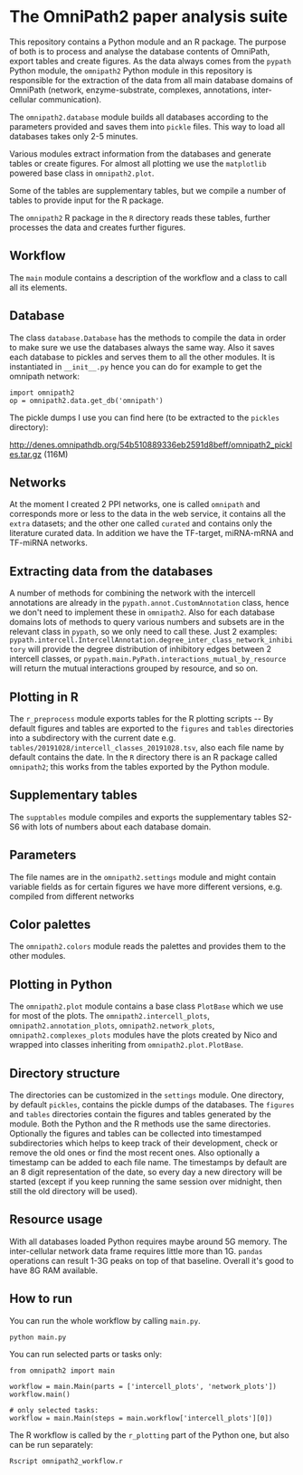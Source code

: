 # The OmniPath2 paper analysis suite

This repository contains a Python module and an R package.
The purpose of both is to process and analyse the database contents of
OmniPath, export tables and create figures.
As the data always comes from the `pypath` Python module, the `omnipath2`
Python module in this repository is responsible for the extraction of the
data from all main database domains of OmniPath (network, enzyme-substrate,
complexes, annotations, inter-cellular communication).

The `omnipath2.database` module builds all databases according to the
parameters provided and saves them into `pickle` files. This way to load
all databases takes only 2-5 minutes.

Various modules extract information from the databases and generate tables
or create figures. For almost all plotting we use the `matplotlib` powered
base class in `omnipath2.plot`.

Some of the tables are supplementary tables, but we compile a number of
tables to provide input for the R package.

The `omnipath2` R package in the `R` directory reads these tables, further
processes the data and creates further figures.

## Workflow

The `main` module contains a description of the workflow and a class to call
all its elements.

## Database

The class `database.Database` has the methods to compile the data in order
to make sure we use the databases always the same way. Also it saves
each database to pickles and serves them to all the other modules. It
is instantiated in `__init__.py` hence you can do for example to get the
omnipath network:
    
```
import omnipath2
op = omnipath2.data.get_db('omnipath')
```

The pickle dumps I use you can find here (to be extracted to the `pickles`
directory):

http://denes.omnipathdb.org/54b510889336eb2591d8beff/omnipath2_pickles.tar.gz
(116M)

## Networks

At the moment I created 2 PPI networks, one is called `omnipath` and
corresponds more or less to the data in the web service, it contains
all the `extra` datasets; and the other one called `curated` and
contains only the literature curated data. In addition we have the
TF-target, miRNA-mRNA and TF-miRNA networks.

## Extracting data from the databases

A number of methods for combining the network with the intercell
annotations are already in the `pypath.annot.CustomAnnotation` class,
hence we don't need to implement these in `omnipath2`. Also for each
database domains lots of methods to query various numbers and subsets
are in the relevant class in `pypath`, so we only need to call these.
Just 2 examples:
`pypath.intercell.IntercellAnnotation.degree_inter_class_network_inhibitory`
will provide the degree distribution of inhibitory edges between 2
intercell classes, or
`pypath.main.PyPath.interactions_mutual_by_resource` will return the
mutual interactions grouped by resource, and so on.

## Plotting in R

The `r_preprocess` module  exports tables for the R plotting scripts
-- By default figures and tables are exported to the `figures` and
`tables` directories into a subdirectory with the current date e.g.
`tables/20191028/intercell_classes_20191028.tsv`, also each file name
by default contains the date. In the `R` directory there is an R package
called `omnipath2`; this works from the tables exported by the Python module.

## Supplementary tables

The `supptables` module compiles and exports the supplementary tables S2-S6
with lots of numbers about each database domain.

## Parameters

The file names are in the `omnipath2.settings` module and might
contain variable fields as for certain figures we have more different
versions, e.g. compiled from different networks

## Color palettes

The `omnipath2.colors` module reads the palettes and provides them
to the other modules.

## Plotting in Python

The `omnipath2.plot` module contains a base class `PlotBase` which we use
for most of the plots.
The `omnipath2.intercell_plots`, `omnipath2.annotation_plots`,
`omnipath2.network_plots`, `omnipath2.complexes_plots` modules have the
plots created by Nico and wrapped into classes inheriting from
`omnipath2.plot.PlotBase`.

## Directory structure

The directories can be customized in the `settings` module.
One directory, by default `pickles`, contains the pickle dumps of the
databases.
The `figures` and `tables` directories contain the figures and tables
generated by the module. Both the Python and the R methods use the
same directories. Optionally the figures and tables can be collected into
timestamped subdirectories which helps to keep track of their development,
check or remove the old ones or find the most recent ones. Also optionally
a timestamp can be added to each file name. The timestamps by default are
an 8 digit representation of the date, so every day a new directory will
be started (except if you keep running the same session over midnight, then
still the old directory will be used).

## Resource usage

With all databases loaded Python requires maybe around 5G memory.
The inter-cellular network data frame requires little more than 1G.
`pandas` operations can result 1-3G peaks on top of that baseline.
Overall it's good to have 8G RAM available.

## How to run

You can run the whole workflow by calling `main.py`.

```
python main.py
```

You can run selected parts or tasks only:

```
from omnipath2 import main

workflow = main.Main(parts = ['intercell_plots', 'network_plots'])
workflow.main()

# only selected tasks:
workflow = main.Main(steps = main.workflow['intercell_plots'][0])
```

The R workflow is called by the `r_plotting` part of the Python one, but
also can be run separately:

```
Rscript omnipath2_workflow.r
```
